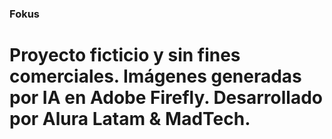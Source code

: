 ### Fokus

# Proyecto ficticio y sin fines comerciales. Imágenes generadas por IA en Adobe Firefly. Desarrollado por Alura Latam & MadTech.
